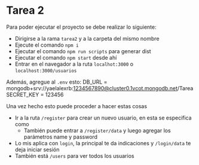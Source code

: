 # Tarea 2

Para poder ejecutar el proyecto se debe realizar lo siguiente:
- Dirigirse a la rama `tarea2` y a la carpeta del mismo nombre
- Ejecute el comando `npm i`
- Ejecutar el comando `npm run scripts` para generar dist
- Ejecutar el comando `npm start` desde ahí
- Entrar en el navegador a la ruta `localhot:3000` o `localhost:3000/usuarios`

Además, agregue al `.env` esto:
DB_URL = mongodb+srv://yaelalexrb:1234567890@cluster0.1vcot.mongodb.net/Tarea
SECRET_KEY = 123456



Una vez hecho esto puede proceder a hacer estas cosas
- Ir a la ruta `/register` para crear un nuevo usuario, en esta se especifica como
    - También puede entrar a `/register/data` y luego agregar los parámetros name y password
- Lo mis aplica con `login`, la principal te da indicaciones y `/login/data` te deja iniciar sesión
- También está `/users` para ver todos los usuarios
